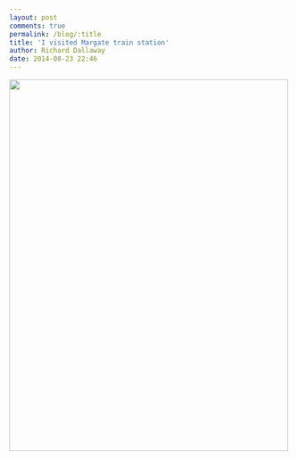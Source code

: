 ```yaml
---
layout: post
comments: true
permalink: /blog/:title
title: 'I visited Margate train station'
author: Richard Dallaway
date: 2014-08-23 22:46
---
```


<div><a href="//static.skitters.dallaway.com/tp_IMG_20140823_224537.jpg"><img src="//static.skitters.dallaway.com/tp_thumb_IMG_20140823_224537.jpg" width="500" height="667"/></a></div>


  
      
